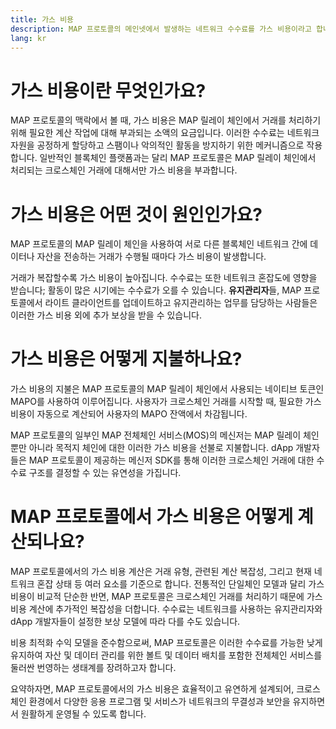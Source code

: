 ```yaml
---
title: 가스 비용
description: MAP 프로토콜의 메인넷에서 발생하는 네트워크 수수료를 가스 비용이라고 합니다. 가스는 MAP 릴레이 체인을 구동하는 연료입니다.
lang: kr
---
```


# 가스 비용이란 무엇인가요?

MAP 프로토콜의 맥락에서 볼 때, 가스 비용은 MAP 릴레이 체인에서 거래를 처리하기 위해 필요한 계산 작업에 대해 부과되는 소액의 요금입니다. 이러한 수수료는 네트워크 자원을 공정하게 할당하고 스팸이나 악의적인 활동을 방지하기 위한 메커니즘으로 작용합니다. 일반적인 블록체인 플랫폼과는 달리 MAP 프로토콜은 MAP 릴레이 체인에서 처리되는 크로스체인 거래에 대해서만 가스 비용을 부과합니다.

# 가스 비용은 어떤 것이 원인인가요?

MAP 프로토콜의 MAP 릴레이 체인을 사용하여 서로 다른 블록체인 네트워크 간에 데이터나 자산을 전송하는 거래가 수행될 때마다 가스 비용이 발생합니다.

거래가 복잡할수록 가스 비용이 높아집니다. 수수료는 또한 네트워크 혼잡도에 영향을 받습니다; 활동이 많은 시기에는 수수료가 오를 수 있습니다. **유지관리자**들, MAP 프로토콜에서 라이트 클라이언트를 업데이트하고 유지관리하는 업무를 담당하는 사람들은 이러한 가스 비용 외에 추가 보상을 받을 수 있습니다.

# 가스 비용은 어떻게 지불하나요?

가스 비용의 지불은 MAP 프로토콜의 MAP 릴레이 체인에서 사용되는 네이티브 토큰인 MAPO를 사용하여 이루어집니다. 사용자가 크로스체인 거래를 시작할 때, 필요한 가스 비용이 자동으로 계산되어 사용자의 MAPO 잔액에서 차감됩니다.

MAP 프로토콜의 일부인 MAP 전체체인 서비스(MOS)의 메신저는 MAP 릴레이 체인뿐만 아니라 목적지 체인에 대한 이러한 가스 비용을 선불로 지불합니다. dApp 개발자들은 MAP 프로토콜이 제공하는 메신저 SDK를 통해 이러한 크로스체인 거래에 대한 수수료 구조를 결정할 수 있는 유연성을 가집니다.

# MAP 프로토콜에서 가스 비용은 어떻게 계산되나요?

MAP 프로토콜에서의 가스 비용 계산은 거래 유형, 관련된 계산 복잡성, 그리고 현재 네트워크 혼잡 상태 등 여러 요소를 기준으로 합니다. 전통적인 단일체인 모델과 달리 가스 비용이 비교적 단순한 반면, MAP 프로토콜은 크로스체인 거래를 처리하기 때문에 가스 비용 계산에 추가적인 복잡성을 더합니다. 수수료는 네트워크를 사용하는 유지관리자와 dApp 개발자들이 설정한 보상 모델에 따라 다를 수도 있습니다.

비용 최적화 수익 모델을 준수함으로써, MAP 프로토콜은 이러한 수수료를 가능한 낮게 유지하여 자산 및 데이터 관리를 위한 볼트 및 데이터 배치를 포함한 전체체인 서비스를 둘러싼 번영하는 생태계를 장려하고자 합니다.

요약하자면, MAP 프로토콜에서의 가스 비용은 효율적이고 유연하게 설계되어, 크로스체인 환경에서 다양한 응용 프로그램 및 서비스가 네트워크의 무결성과 보안을 유지하면서 원활하게 운영될 수 있도록 합니다.
